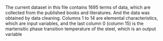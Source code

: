 The current dataset in this file contains 1695 terms of data, which are collected from the published books and literatures. And the data was obtained by data cleaning. Columns 1 to 14 are elemental characteristics, which are input variables, and the last column 0 (column 15) is the martensitic phase transition temperature of the steel, which is an output variable
